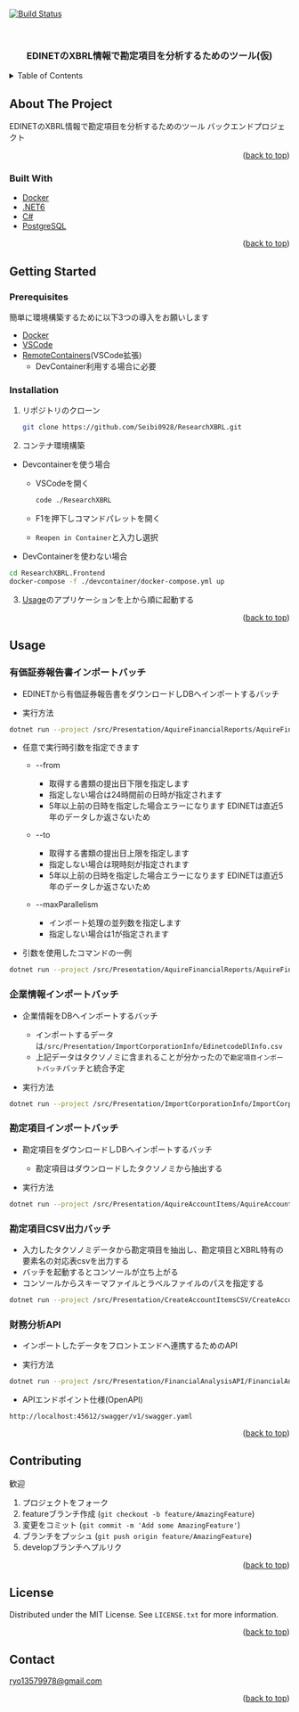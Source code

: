 ﻿<div id="top"></div>

[![Build Status](https://dev.azure.com/nanteneus/%E6%A9%9F%E6%A2%B0%E5%AD%A6%E7%BF%92%E5%8B%89%E5%BC%B7%E4%BC%9A/_apis/build/status/Seibi0928.ResearchXBRL?branchName=main)](https://dev.azure.com/nanteneus/%E6%A9%9F%E6%A2%B0%E5%AD%A6%E7%BF%92%E5%8B%89%E5%BC%B7%E4%BC%9A/_build/latest?definitionId=9&branchName=main)

<!-- PROJECT LOGO -->
<br />
<div align="center">
  <h3 align="center">EDINETのXBRL情報で勘定項目を分析するためのツール(仮)</h3>
</div>

<!-- TABLE OF CONTENTS -->
<details>
  <summary>Table of Contents</summary>
  <ol>
    <li>
      <a href="#about-the-project">About The Project</a>
      <ul>
        <li><a href="#built-with">Built With</a></li>
      </ul>
    </li>
    <li>
      <a href="#getting-started">Getting Started</a>
      <ul>
        <li><a href="#prerequisites">Prerequisites</a></li>
        <li><a href="#installation">Installation</a></li>
      </ul>
    </li>
    <li><a href="#usage">Usage</a></li>
    <li><a href="#contributing">Contributing</a></li>
    <li><a href="#license">License</a></li>
    <li><a href="#contact">Contact</a></li>
  </ol>
</details>

<!-- ABOUT THE PROJECT -->
## About The Project

EDINETのXBRL情報で勘定項目を分析するためのツール
バックエンドプロジェクト

<p align="right">(<a href="#top">back to top</a>)</p>

### Built With

* [Docker](https://www.docker.com/)
* [.NET6](https://docs.microsoft.com/ja-jp/dotnet/core/whats-new/dotnet-6)
* [C#](https://docs.microsoft.com/en-us/dotnet/csharp/)
* [PostgreSQL](https://www.postgresql.org/)

<p align="right">(<a href="#top">back to top</a>)</p>

<!-- GETTING STARTED -->
## Getting Started

### Prerequisites

簡単に環境構築するために以下3つの導入をお願いします

* [Docker](https://docs.docker.com/get-started/)
* [VSCode](https://code.visualstudio.com/)
* [RemoteContainers](https://marketplace.visualstudio.com/items?itemName=ms-vscode-remote.remote-containers)(VSCode拡張)
  * DevContainer利用する場合に必要    

### Installation

1. リポジトリのクローン

   ```sh
   git clone https://github.com/Seibi0928/ResearchXBRL.git
   ```

2. コンテナ環境構築
  * Devcontainerを使う場合
  
    * VSCodeを開く

      ```sh
      code ./ResearchXBRL
      ```

    * F1を押下しコマンドパレットを開く
    * `Reopen in Container`と入力し選択

  * DevContainerを使わない場合

   ```sh
   cd ResearchXBRL.Frontend
   docker-compose -f ./devcontainer/docker-compose.yml up
   ```
3. [Usage](https://github.com/Seibi0928/ResearchXBRL/blob/main/README.md#usage)のアプリケーションを上から順に起動する

<p align="right">(<a href="#top">back to top</a>)</p>

<!-- USAGE EXAMPLES -->
## Usage

### 有価証券報告書インポートバッチ

* EDINETから有価証券報告書をダウンロードしDBへインポートするバッチ

* 実行方法

```sh
dotnet run --project /src/Presentation/AquireFinancialReports/AquireFinancialReports.csproj
```

* 任意で実行時引数を指定できます
  * --from
    * 取得する書類の提出日下限を指定します
    * 指定しない場合は24時間前の日時が指定されます
    * 5年以上前の日時を指定した場合エラーになります EDINETは直近5年のデータしか返さないため

  * --to
    * 取得する書類の提出日上限を指定します
    * 指定しない場合は現時刻が指定されます
    * 5年以上前の日時を指定した場合エラーになります EDINETは直近5年のデータしか返さないため

  * --maxParallelism
    * インポート処理の並列数を指定します
    * 指定しない場合は1が指定されます

* 引数を使用したコマンドの一例

```sh
dotnet run --project /src/Presentation/AquireFinancialReports/AquireFinancialReports.csproj --from 2021-01-01 --to 2021-12-01 --maxParallelism 2
```

### 企業情報インポートバッチ

* 企業情報をDBへインポートするバッチ
  * インポートするデータは`/src/Presentation/ImportCorporationInfo/EdinetcodeDlInfo.csv`
  * 上記データはタクソノミに含まれることが分かったので`勘定項目インポートバッチ`バッチと統合予定

* 実行方法

```sh
dotnet run --project /src/Presentation/ImportCorporationInfo/ImportCorporationInfo.csproj
```

### 勘定項目インポートバッチ

* 勘定項目をダウンロードしDBへインポートするバッチ
  * 勘定項目はダウンロードしたタクソノミから抽出する
  
* 実行方法

```sh
dotnet run --project /src/Presentation/AquireAccountItems/AquireAccountItems.csproj
```

### 勘定項目CSV出力バッチ

* 入力したタクソノミデータから勘定項目を抽出し、勘定項目とXBRL特有の要素名の対応表csvを出力する
* バッチを起動するとコンソールが立ち上がる
* コンソールからスキーマファイルとラベルファイルのパスを指定する

```sh
dotnet run --project /src/Presentation/CreateAccountItemsCSV/CreateAccountItemsCSV.csproj
```

### 財務分析API

* インポートしたデータをフロントエンドへ連携するためのAPI

* 実行方法

```sh
dotnet run --project /src/Presentation/FinancialAnalysisAPI/FinancialAnalysisAPI.csproj
```

* APIエンドポイント仕様(OpenAPI)

```http
http://localhost:45612/swagger/v1/swagger.yaml
```

<p align="right">(<a href="#top">back to top</a>)</p>

<!-- CONTRIBUTING -->
## Contributing

歓迎

1. プロジェクトをフォーク
2. featureブランチ作成 (`git checkout -b feature/AmazingFeature`)
3. 変更をコミット (`git commit -m 'Add some AmazingFeature'`)
4. ブランチをプッシュ (`git push origin feature/AmazingFeature`)
5. developブランチへプルリク

<p align="right">(<a href="#top">back to top</a>)</p>

<!-- LICENSE -->
## License

Distributed under the MIT License. See `LICENSE.txt` for more information.

<p align="right">(<a href="#top">back to top</a>)</p>

<!-- CONTACT -->
## Contact

ryo13579978@gmail.com

<p align="right">(<a href="#top">back to top</a>)</p>
